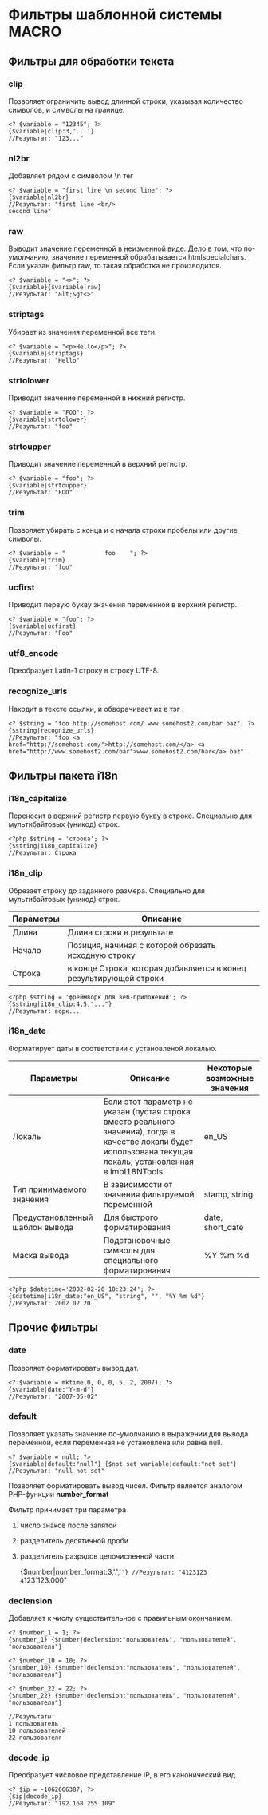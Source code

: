 # Фильтры шаблонной системы MACRO
## Фильтры для обработки текста
### clip
Позволяет ограничить вывод длинной строки, указывая количество символов, и символы на границе.

    <? $variable = "12345"; ?>
    {$variable|clip:3,'...'}
    //Результат: "123..."

### nl2br
Добавляет рядом с символом \n тег <br/>

    <? $variable = "first line \n second line"; ?>
    {$variable|nl2br}
    //Результат: "first line <br/>
    second line"

### raw
Выводит значение переменной в неизменной виде. Дело в том, что по-умолчанию, значение переменной обрабатывается htmlspecialchars. Если указан фильтр raw, то такая обработка не производится.

    <? $variable = "<>"; ?>
    {$variable}{$variable|raw}
    //Результат: "&lt;&gt<>"

### striptags
Убирает из значения переменной все теги.

    <? $variable = "<p>Hello</p>"; ?>
    {$variable|striptags}
    //Результат: "Hello"

### strtolower
Приводит значение переменной в нижний регистр.

    <? $variable = "FOO"; ?>
    {$variable|strtolower}
    //Результат: "foo"

### strtoupper
Приводит значение переменной в верхний регистр.

    <? $variable = "foo"; ?>
    {$variable|strtoupper}
    //Результат: "FOO"

### trim
Позволяет убирать с конца и с начала строки пробелы или другие символы.

    <? $variable = "           foo    "; ?>
    {$variable|trim}
    //Результат: "foo"

### ucfirst
Приводит первую букву значения переменной в верхний регистр.

    <? $variable = "foo"; ?>
    {$variable|ucfirst}
    //Результат: "Foo"

### utf8_encode
Преобразует Latin-1 строку в строку UTF-8.

### recognize_urls
Находит в тексте ссылки, и обворачивает их в тэг <a>.

    <? $string = "foo http://somehost.com/ www.somehost2.com/bar baz"; ?>
    {$string|recognize_urls}
    //Результат: "foo <a href="http://somehost.com/">http://somehost.com/</a> <a href="http://www.somehost2.com/bar">www.somehost2.com/bar</a> baz"

## Фильтры пакета i18n
### i18n_capitalize
Переносит в верхний регистр первую букву в строке. Специально для мультибайтовых (уникод) строк.

    <?php $string = 'строка'; ?>
    {$string|i18n_capitalize}
    //Результат: Строка

### i18n_clip
Обрезает строку до заданного размера. Специально для мультибайтовых (уникод) строк.

Параметры | Описание
----------|---------
Длина | Длина строки в результате
Начало | Позиция, начиная с которой обрезать исходную строку
Строка | в конце    Строка, которая добавляется в конец результирующей строки

    <?php $string = 'фреймворк для веб-приложений'; ?>
    {$string|i18n_clip:4,5,"..."}
    //Результат: ворк...

### i18n_date
Форматирует даты в соответствии с установленой локалью.

Параметры | Описание | Некоторые возможные значения
----------|----------|-----------------------------
Локаль | Если этот параметр не указан (пустая строка вместо реального значения), тогда в качестве локали будет использована текущая локаль, установленная в lmbI18NTools | en_US
Тип принимаемого значения | В зависимости от значения фильтруемой переменной | stamp, string
Предустановленный шаблон вывода | Для быстрого форматирования | date, short_date
Маска вывода | Подстановочные символы для специального форматирования | %Y %m %d

    <?php $datetime='2002-02-20 10:23:24'; ?>
    {$datetime|i18n_date:"en_US", "string", "", "%Y %m %d"}
    //Результат: 2002 02 20

## Прочие фильтры
### date
Позволяет форматировать вывод дат.

    <? $variable = mktime(0, 0, 0, 5, 2, 2007); ?>
    {$variable|date:"Y-m-d"}
    //Результат: "2007-05-02"

### default
Позволяет указать значение по-умолчанию в выражении для вывода переменной, если переменная не установлена или равна null.

    <? $variable = null; ?>
    {$variable|default:"null"} {$not_set_variable|default:"not set"}
    //Результат: "null not set"

Позволяет форматировать вывод чисел. Фильтр является аналогом PHP-функции **number_format**

Фильтр принимает три параметра

1. число знаков после запятой
2. разделитель десятичной дроби
3. разделитель разрядов целочисленной части

    <? $number = 4123123; ?>
    {$number|number_format:3,'.','`'}
    //Результат: "4123123  4`123`123.000"

### declension
Добавляет к числу существительное с правильным окончанием.

    <? $number_1 = 1; ?>
    {$number_1} {$number|declension:"пользователь", "пользователей", "пользователя"}
 
    <? $number_10 = 10; ?>
    {$number_10} {$number|declension:"пользователь", "пользователей", "пользователя"}
 
    <? $number_22 = 22; ?>
    {$number_22} {$number|declension:"пользователь", "пользователей", "пользователя"}
 
    //Результаты: 
    1 пользователь
    10 пользователей
    22 пользователя

### decode_ip
Преобразует числовое представление IP, в его канонический вид.

    <? $ip = -1062666387; ?>
    {$ip|decode_ip}
    //Результат: "192.168.255.109"
